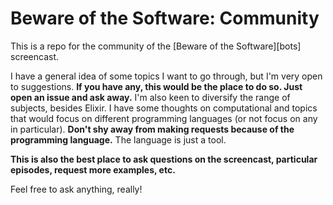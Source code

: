 # Beware of the Software: Community

This is a repo for the community of the [Beware of the Software][bots]
screencast.

I have a general idea of some topics I want to go through, but I'm very open
to suggestions. **If you have any, this would be the place to do so. Just open
an issue and ask away.** I'm also keen to diversify the range of subjects,
besides Elixir. I have some thoughts on computational and topics that would
focus on different programming languages (or not focus on any in particular).
**Don't shy away from making requests because of the programming language.** The
language is just a tool.

**This is also the best place to ask questions on the screencast, particular
episodes, request more examples, etc.**

Feel free to ask anything, really!
